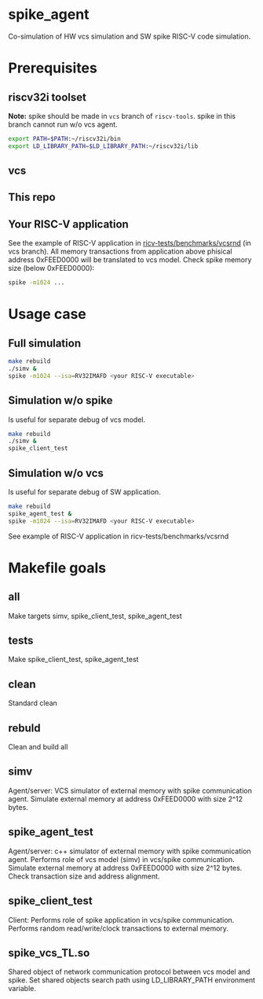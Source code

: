 # spike_agent
Co-simulation of HW vcs simulation and SW spike RISC-V code simulation.

# Prerequisites
## riscv32i toolset
**Note:** spike should be made in `vcs` branch of `riscv-tools`.
spike in this branch cannot run w/o vcs agent.

```sh
export PATH=$PATH:~/riscv32i/bin
export LD_LIBRARY_PATH=$LD_LIBRARY_PATH:~/riscv32i/lib
```
## vcs
## This repo
## Your RISC-V application
See the example of RISC-V application in [ricv-tests/benchmarks/vcsrnd](https://github.com/ar-sc/riscv-tests/blob/vcs/benchmarks/vcsrnd/vcsrnd.c) (in vcs branch).
All memory transactions from application above phisical address 0xFEED0000 will be translated to vcs model.
Check spike memory size (below 0xFEED0000):
```sh
spike -m1024 ...
```

# Usage case
## Full simulation
```sh
make rebuild
./simv &
spike -m1024 --isa=RV32IMAFD <your RISC-V executable>
```

##  Simulation w/o spike
Is useful for separate debug of vcs model.
```sh
make rebuild
./simv &
spike_client_test
```

##  Simulation w/o vcs
Is useful for separate debug of SW application.
```sh
make rebuild
spike_agent_test &
spike -m1024 --isa=RV32IMAFD <your RISC-V executable>
```

See example of RISC-V application in ricv-tests/benchmarks/vcsrnd

# Makefile goals
## all
Make targets simv, spike_client_test, spike_agent_test

## tests
Make spike_client_test, spike_agent_test

## clean
Standard clean
## rebuld
Clean and build all

## simv
Agent/server: VCS simulator of external memory with spike communication agent.
Simulate external memory at address 0xFEED0000 with size 2^12 bytes.

## spike_agent_test
Agent/server: c++ simulator of external memory with spike communication agent.
Performs role of vcs model (simv) in vcs/spike communication.
Simulate external memory at address 0xFEED0000 with size 2^12 bytes. Check transaction size and address alignment.

## spike_client_test
Client: Performs role of spike application in vcs/spike communication.
Performs random read/write/clock transactions to external memory.

## spike_vcs_TL.so
Shared object of network communication protocol between vcs model and spike.
Set shared objects search path using LD_LIBRARY_PATH environment variable.
